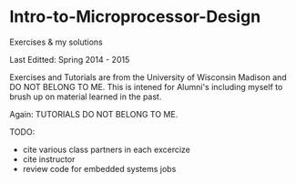 # Intro-to-Microprocessor-Design
Exercises & my solutions

Last Editted: Spring 2014 - 2015

Exercises and Tutorials are from the University of Wisconsin Madison and DO NOT BELONG TO ME.
This is intened for Alumni's including myself to brush up on material learned in the past.

Again: TUTORIALS DO NOT BELONG TO ME.


TODO: 

- cite various class partners in each excercize
- cite instructor
- review code for embedded systems jobs

